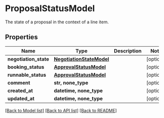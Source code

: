 # ProposalStatusModel

The state of a proposal in the context of a line item.

## Properties
Name | Type | Description | Notes
------------ | ------------- | ------------- | -------------
**negotiation_state** | [**NegotiationStateModel**](NegotiationStateModel.md) |  | [optional] 
**booking_status** | [**ApprovalStatusModel**](ApprovalStatusModel.md) |  | [optional] 
**runnable_status** | [**ApprovalStatusModel**](ApprovalStatusModel.md) |  | [optional] 
**comment** | **str, none_type** |  | [optional] 
**created_at** | **datetime, none_type** |  | [optional] 
**updated_at** | **datetime, none_type** |  | [optional] 

[[Back to Model list]](../README.md#documentation-for-models) [[Back to API list]](../README.md#documentation-for-api-endpoints) [[Back to README]](../README.md)


